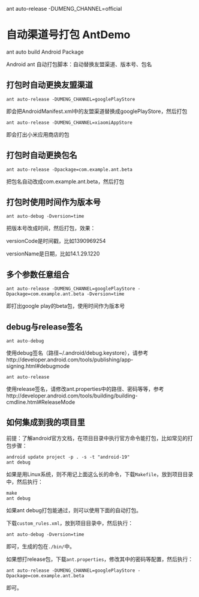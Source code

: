 ant auto-release -DUMENG_CHANNEL=official


自动渠道号打包 AntDemo
=======

ant auto build Android Package

Android ant 自动打包脚本：自动替换友盟渠道、版本号、包名


打包时自动更换友盟渠道
----------------------

    ant auto-release -DUMENG_CHANNEL=googlePlayStore

即会把AndroidManifest.xml中的友盟渠道替换成googlePlayStore，然后打包

    ant auto-release -DUMENG_CHANNEL=xiaomiAppStore

即会打出小米应用商店的包


打包时自动更换包名
------------------

    ant auto-release -Dpackage=com.example.ant.beta

把包名自动改成com.example.ant.beta，然后打包


打包时使用时间作为版本号
------------------

    ant auto-debug -Dversion=time

把版本号改成时间，然后打包，效果：

versionCode是时间戳，比如1390969254

versionName是日期，比如14.1.29.1220


多个参数任意组合
------------

    ant auto-release -DUMENG_CHANNEL=googlePlayStore -Dpackage=com.example.ant.beta -Dversion=time

即打出google play的beta包，使用时间作为版本号


debug与release签名
------------------

    ant auto-debug

使用debug签名（路径~/.android/debug.keystore），请参考http://developer.android.com/tools/publishing/app-signing.html#debugmode

    ant auto-release

使用release签名，请修改ant.properties中的路径、密码等等，参考http://developer.android.com/tools/building/building-cmdline.html#ReleaseMode


如何集成到我的项目里
--------------------

前提：了解android官方文档，在项目目录中执行官方命令能打包，比如常见的打包步骤：

    android update project -p . -s -t "android-19"
    ant debug

如果是用Linux系统，则不用记上面这么长的命令，下载`Makefile`，放到项目目录中，然后执行：

    make
    ant debug

如果ant debug打包能通过，则可以使用下面的自动打包。

下载`custom_rules.xml`，放到项目目录中，然后执行：

    ant auto-debug -Dversion=time

即可，生成的包在`./bin/`中。

如果想打release包，下载`ant.properties`，修改其中的密码等配置，然后执行：

    ant auto-release -DUMENG_CHANNEL=googlePlayStore -Dpackage=com.example.ant.beta

即可。